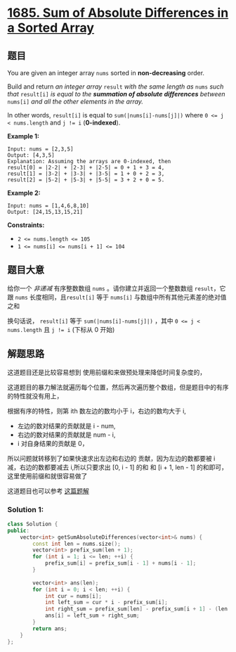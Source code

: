# [1685. Sum of Absolute Differences in a Sorted Array](https://leetcode.com/problems/sum-of-absolute-differences-in-a-sorted-array/)

## 题目

You are given an integer array `nums` sorted in **non-decreasing** order.

Build and return *an integer array* `result` *with the same length as* `nums` *such that* `result[i]` *is equal to the **summation of absolute differences** between* `nums[i]` *and all the other elements in the array.*

In other words, `result[i]` is equal to `sum(|nums[i]-nums[j]|)` where `0 <= j < nums.length` and `j != i` (**0-indexed**).

 

**Example 1:**

```
Input: nums = [2,3,5]
Output: [4,3,5]
Explanation: Assuming the arrays are 0-indexed, then
result[0] = |2-2| + |2-3| + |2-5| = 0 + 1 + 3 = 4,
result[1] = |3-2| + |3-3| + |3-5| = 1 + 0 + 2 = 3,
result[2] = |5-2| + |5-3| + |5-5| = 3 + 2 + 0 = 5.
```

**Example 2:**

```
Input: nums = [1,4,6,8,10]
Output: [24,15,13,15,21]
```

 

**Constraints:**

- `2 <= nums.length <= 105`
- `1 <= nums[i] <= nums[i + 1] <= 104`

## 题目大意

给你一个 *非递减* 有序整数数组 `nums` 。请你建立并返回一个整数数组 `result`，它跟 `nums` 长度相同，且`result[i]` 等于 `nums[i]` 与数组中所有其他元素差的绝对值之和

换句话说， `result[i]` 等于 `sum(|nums[i]-nums[j]|)` ，其中 `0 <= j < nums.length` 且 `j != i` (下标从 0 开始)

## 解题思路

这道题目还是比较容易想到 使用前缀和来做预处理来降低时间复杂度的，

这道题目的暴力解法就遍历每个位置，然后再次遍历整个数组，但是题目中的有序的特性就没有用上，

根据有序的特性，则第 ith 数左边的数均小于 i，右边的数均大于 i,

- 左边的数对结果的贡献就是 i - num,
- 右边的数对结果的贡献就是 num - i,
- i 对自身结果的贡献是 0，

所以问题就转移到了如果快速求出左边和右边的 贡献，因为左边的数都要被 i 减，右边的数都要减去 i,所以只要求出 [0, i - 1] 的和 和 [i + 1, len - 1] 的和即可，这里使用前缀和就很容易做了

这道题目也可以参考 [这篇题解](https://books.halfrost.com/leetcode/ChapterFour/1600~1699/1685.Sum-of-Absolute-Differences-in-a-Sorted-Array/)

### Solution 1:



````c++
class Solution {
public:
    vector<int> getSumAbsoluteDifferences(vector<int>& nums) {
        const int len = nums.size();
        vector<int> prefix_sum(len + 1);
        for (int i = 1; i <= len; ++i) {
            prefix_sum[i] = prefix_sum[i - 1] + nums[i - 1];
        }
        
        vector<int> ans(len);
        for (int i = 0; i < len; ++i) {
            int cur = nums[i];
            int left_sum = cur * i - prefix_sum[i];
            int right_sum = prefix_sum[len] - prefix_sum[i + 1] - (len - i - 1) * cur;
            ans[i] = left_sum + right_sum;
        }
        return ans;
    }
};
````
